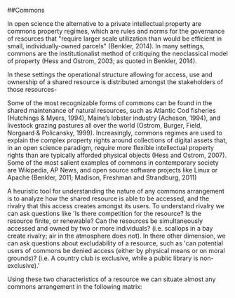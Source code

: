 ##Commons
<br>

In open science the alternative to a private intellectual property are commons property regimes, which are rules and norms for the governance of resources that "require larger scale utilization than would be efficient in small, individually-owned parcels" (Benkler, 2014). In many settings, commons are the institutionalist method of critiquing the neoclassical model of property (Hess and Ostrom, 2003; as quoted in Benkler, 2014).


In these settings the operational structure allowing for access, use and ownership of a shared resource is distributed amongst the stakeholders of those resources- 

Some of the most recognizable forms of commons can be found in the shared maintenance of natural resources, such as Atlantic Cod fisheries (Hutchings & Myers, 1994), Maine’s lobster industry (Acheson, 1994), and livestock grazing pastures all over the world (Ostrom, Burger, Field, Norgaard & Policansky, 1999). Increasingly, commons regimes are used to explain the complex property rights around collections of digital assets that, in an open science paradigm, require more flexible intellectual property rights than are typically afforded physical objects (Hess and Ostrom, 2007). Some of the most salient examples of commons in contemporary society are Wikipedia, AP News, and open source software projects like Linux or Apache (Benkler, 2011; Madison, Freshman and Strandburg, 2011)

A heuristic tool for understanding the nature of any commons arrangement is to analyze how  the shared resource is able to be accessed, and the rivalry that this access creates amongst its users. To understand rivalry we can ask questions like 'Is there competition for the resource? Is the resource finite, or renewable? Can the resources be simultaneously accessed and owned by two or more individuals? (i.e. scallops in a bay create rivalry; air in the atmosphere does not). In there other dimension, we can ask questions about excludability of a resource, such as 'can potential users of commons be denied access (either by physical means or on moral grounds)? (i.e. A country club is exclusive, while a public library is non-exclusive).'

Using these two characteristics of a resource we can situate almost any commons arrangement in the following matrix: